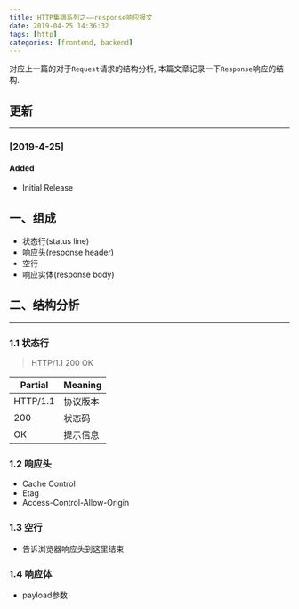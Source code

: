 ```yaml
---
title: HTTP集锦系列之——response响应报文
date: 2019-04-25 14:36:32
tags: [http]
categories: [frontend, backend]
---
```


对应上一篇的对于`Request`请求的结构分析, 本篇文章记录一下`Response`响应的结构.


<!-- more -->


## 更新

------

### [2019-4-25]

#### Added

- Initial Release

## 一、组成

- 状态行(status line)
- 响应头(response header)
- 空行
- 响应实体(response body)

## 二、结构分析

---

### 1.1 状态行

> HTTP/1.1 200 OK

| Partial | Meaning |
| --- | --- |
| HTTP/1.1 | 协议版本 |
| 200 | 状态码 |
| OK | 提示信息 |

### 1.2 响应头

- Cache Control
- Etag
- Access-Control-Allow-Origin

### 1.3 空行

- 告诉浏览器响应头到这里结束

### 1.4 响应体

- payload参数